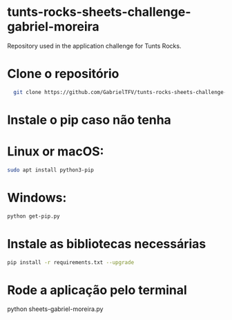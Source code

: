 # tunts-rocks-sheets-challenge-gabriel-moreira
Repository used in the application challenge for Tunts Rocks.

# Clone o repositório
```bash
  git clone https://github.com/GabrielTFV/tunts-rocks-sheets-challenge-gabriel-moreira.git
```

# Instale o pip caso não tenha
# Linux or macOS:
```bash
sudo apt install python3-pip
```

# Windows:
```bash
python get-pip.py
```

# Instale as bibliotecas necessárias
```bash
pip install -r requirements.txt --upgrade
```

# Rode a aplicação pelo terminal
python sheets-gabriel-moreira.py

